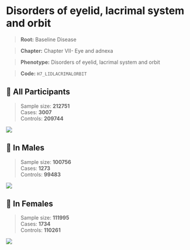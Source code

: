 # Disorders of eyelid, lacrimal system and orbit

> **Root:** Baseline Disease  

> **Chapter:** Chapter VII- Eye and adnexa  

> **Phenotype:** Disorders of eyelid, lacrimal system and orbit  

> **Code:** `H7_LIDLACRIMALORBIT`

## 🧪 All Participants  
> Sample size: **212751**  
> Cases: **3007**  
> Controls: **209744**
<img src="/Disease/Figures/ALL/Baseline/H7_LIDLACRIMALORBIT.png"/>
<CsvTable src="/Disease_Data/ALL/Baseline/LG_H7_LIDLACRIMALORBIT.csv" label="🔍 View full results" />

## 👨 In Males  
> Sample size: **100756**  
> Cases: **1273**  
> Controls: **99483**
<img src="/Disease/Figures/Male/Baseline/H7_LIDLACRIMALORBIT.png"/>
<CsvTable src="/Disease_Data/Male/Baseline/LG_H7_LIDLACRIMALORBIT.csv" label="🔍 View full results" />

## 👩 In Females  
> Sample size: **111995**  
> Cases: **1734**  
> Controls: **110261**
<img src="/Disease/Figures/Female/Baseline/H7_LIDLACRIMALORBIT.png"/>
<CsvTable src="/Disease_Data/Female/Baseline/LG_H7_LIDLACRIMALORBIT.csv" label="🔍 View full results" />
